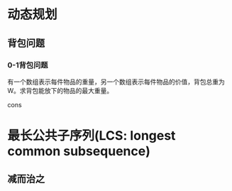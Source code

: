 # 动态规划

## 背包问题
### 0-1背包问题
有一个数组表示每件物品的重量，另一个数组表示每件物品的价值，背包总重为W。求背包能放下的物品的最大重量。

cons

# 最长公共子序列(LCS: longest common subsequence)
## 减而治之